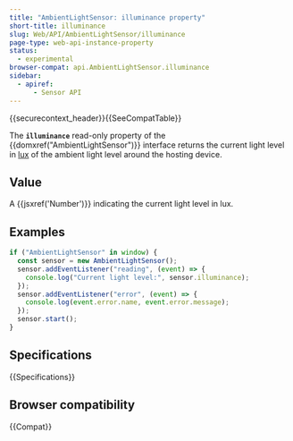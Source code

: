 ```yaml
---
title: "AmbientLightSensor: illuminance property"
short-title: illuminance
slug: Web/API/AmbientLightSensor/illuminance
page-type: web-api-instance-property
status:
  - experimental
browser-compat: api.AmbientLightSensor.illuminance
sidebar:
  - apiref:
      - Sensor API
---
```


{{securecontext_header}}{{SeeCompatTable}}

The **`illuminance`** read-only property of the {{domxref("AmbientLightSensor")}} interface returns the current light level in [lux](https://en.wikipedia.org/wiki/Lux) of the ambient light level around the hosting device.

## Value

A {{jsxref('Number')}} indicating the current light level in lux.

## Examples

```js
if ("AmbientLightSensor" in window) {
  const sensor = new AmbientLightSensor();
  sensor.addEventListener("reading", (event) => {
    console.log("Current light level:", sensor.illuminance);
  });
  sensor.addEventListener("error", (event) => {
    console.log(event.error.name, event.error.message);
  });
  sensor.start();
}
```

## Specifications

{{Specifications}}

## Browser compatibility

{{Compat}}

